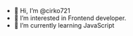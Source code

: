 - 👋 Hi, I’m @cirko721
- 👀 I’m interested in Frontend developer.
- 🌱 I’m currently learning JavaScript
